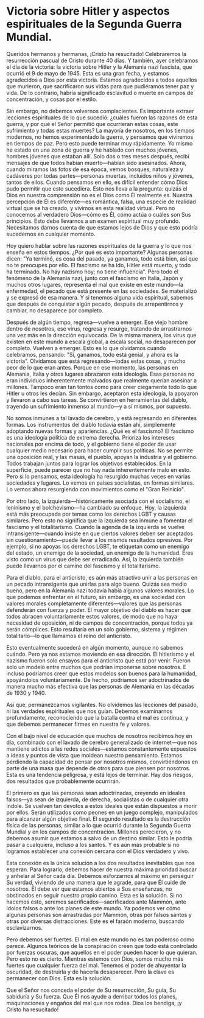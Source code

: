 # Victoria sobre Hitler y aspectos espirituales de la Segunda Guerra Mundial.  

Queridos hermanos y hermanas, ¡Cristo ha resucitado! Celebraremos la resurrección pascual de Cristo durante 40 días. Y también, ayer celebramos el día de la victoria: la victoria sobre Hitler y la Alemania nazi fascista, que ocurrió el 9 de mayo de 1945. Esta es una gran fecha, y estamos agradecidos a Dios por esta victoria. Estamos agradecidos a todos aquellos que murieron, que sacrificaron sus vidas para que pudiéramos tener paz y vida. De lo contrario, habría significado esclavitud o muerte en campos de concentración, y cosas por el estilo.  

Sin embargo, no debemos volvernos complacientes. Es importante extraer lecciones espirituales de lo que sucedió: ¿cuáles fueron las razones de esta guerra, y por qué el Señor permitió que ocurrieran estas cosas, este sufrimiento y todas estas muertes? La mayoría de nosotros, en los tiempos modernos, no hemos experimentado la guerra, y pensamos que viviremos en tiempos de paz. Pero esto puede terminar muy rápidamente. Yo mismo he estado en una zona de guerra y he hablado con muchos jóvenes, hombres jóvenes que estaban allí. Solo dos o tres meses después, recibí mensajes de que todos habían muerto—habían sido asesinados. Ahora, cuando miramos las fotos de esa época, vemos bosques, naturaleza y cadáveres por todas partes—personas muertas, incluidos niños y jóvenes, tantos de ellos. Cuando pensamos en ello, es difícil entender cómo Dios pudo permitir que esto sucediera. Esto nos lleva a la pregunta: quizás el Dios en nuestra comprensión no es el Dios como Él realmente es. Nuestra percepción de Él es diferente—es romántica, falsa, una especie de realidad virtual que se ha creado, y vivimos en esta realidad virtual. Pero no conocemos al verdadero Dios—cómo es Él, cómo actúa o cuáles son Sus principios. Esto debe llevarnos a un examen espiritual muy profundo. Necesitamos darnos cuenta de que estamos lejos de Dios y que esto podría sucedernos en cualquier momento.  

Hoy quiero hablar sobre las razones espirituales de la guerra y lo que nos enseña en estos tiempos. ¿Por qué es esto importante? Algunas personas dicen: "Ya terminó, es cosa del pasado, ya ganamos, todo está bien, así que no te preocupes por ello. El fascismo se ha ido, Hitler está muerto, y todo ha terminado. No hay nazismo hoy; no tiene influencia". Pero todo el fenómeno de la Alemania nazi, junto con el fascismo en Italia, Japón y muchos otros lugares, representa el mal que existe en este mundo—la enfermedad, el pecado que está presente en las sociedades. Se materializó y se expresó de esa manera. Y si tenemos alguna vida espiritual, sabemos que después de conquistar algún pecado, después de arrepentirnos y cambiar, no desaparece por completo.  

Después de algún tiempo, regresa—vuelve a emerger. Ese viejo hombre dentro de nosotros, ese virus, regresa y resurge, tratando de arrastrarnos una vez más en la dirección equivocada. De la misma manera, los virus que existen en este mundo a escala global, a escala social, no desaparecen por completo. Vuelven a emerger. Esto es lo que olvidamos cuando celebramos, pensando: "Sí, ganamos, todo está genial, y ahora es la victoria". Olvidamos que está regresando—todas estas cosas, y mucho peor de lo que eran antes. Porque en ese momento, las personas en Alemania, Italia y otros lugares abrazaron esta ideología. Esas personas no eran individuos inherentemente malvados que realmente querían asesinar a millones. Tampoco eran tan tontos como para creer ciegamente todo lo que Hitler u otros les decían. Sin embargo, aceptaron esta ideología, la apoyaron y llevaron a cabo sus tareas. Se convirtieron en herramientas del diablo, trayendo un sufrimiento inmenso al mundo—y a sí mismos, por supuesto.  

No somos inmunes a tal lavado de cerebro, y está regresando en diferentes formas. Los instrumentos del diablo todavía están ahí, simplemente adoptando nuevas formas y apariencias. ¿Qué es el fascismo? El fascismo es una ideología política de extrema derecha. Prioriza los intereses nacionales por encima de todo, y el gobierno tiene el poder de usar cualquier medio necesario para hacer cumplir sus políticas. No se permite una oposición real, y las masas, el pueblo, apoyan la industria y el gobierno. Todos trabajan juntos para lograr los objetivos establecidos. En la superficie, puede parecer que no hay nada inherentemente malo en esto. Pero si lo pensamos, esta ideología ha resurgido muchas veces en varias sociedades y lugares. Lo vemos en países socialistas, en formas similares. Lo vemos ahora resurgiendo con movimientos como el "Gran Reinicio".  

Por otro lado, la izquierda—históricamente asociada con el socialismo, el leninismo y el bolchevismo—ha cambiado su enfoque. Hoy, la izquierda está más preocupada por temas como los derechos LGBT y causas similares. Pero esto no significa que la izquierda sea inmune a fomentar el fascismo y el totalitarismo. Cuando la agenda de la izquierda se vuelve intransigente—cuando insiste en que ciertos valores deben ser aceptados sin cuestionamiento—puede llevar a los mismos resultados opresivos. Por ejemplo, si no apoyas los derechos LGBT, te etiquetan como un enemigo del estado, un enemigo de la sociedad, un enemigo de la humanidad. Eres visto como un virus que debe ser erradicado. Así, la izquierda también puede llevarnos por el camino del fascismo y el totalitarismo.  

Para el diablo, para el anticristo, es aún más atractivo unir a las personas en un pecado intransigente que unirlas para algo bueno. Quizás sea medio bueno, pero en la Alemania nazi todavía había algunos valores morales. Lo que podemos enfrentar en el futuro, sin embargo, es una sociedad con valores morales completamente diferentes—valores que las personas defenderán con fuerza y poder. El mayor objetivo del diablo es hacer que todos abracen voluntariamente estos valores, de modo que no haya necesidad de oposición, ni de campos de concentración, porque todos ya serán cómplices. Esto resultaría en un solo gobierno, sistema y régimen totalitario—lo que llamamos el reino del anticristo.  

Esto eventualmente sucederá en algún momento, aunque no sabemos cuándo. Pero ya nos estamos moviendo en esa dirección. El hitlerismo y el nazismo fueron solo ensayos para el anticristo que está por venir. Fueron solo un modelo entre muchos que podrían imponerse sobre nosotros. E incluso podríamos creer que estos modelos son buenos para la humanidad, apoyándolos voluntariamente. De hecho, podríamos ser adoctrinados de manera mucho más efectiva que las personas de Alemania en las décadas de 1930 y 1940.  

Así que, permanezcamos vigilantes. No olvidemos las lecciones del pasado, ni las verdades espirituales que nos guían. Debemos examinarnos profundamente, reconociendo que la batalla contra el mal es continua, y que debemos permanecer firmes en nuestra fe y valores.

Con el bajo nivel de educación que muchos de nosotros recibimos hoy en día, combinado con el lavado de cerebro generalizado de internet—que nos mantiene adictos a las redes sociales—estamos constantemente expuestos a ideas y puntos de vista que moldean nuestro pensamiento. Estamos perdiendo la capacidad de pensar por nosotros mismos, convirtiéndonos en parte de una masa que depende de otros para que piensen por nosotros. Esta es una tendencia peligrosa, y está lejos de terminar. Hay dos riesgos, dos resultados que probablemente ocurrirán.

El primero es que las personas sean adoctrinadas, creyendo en ideales falsos—ya sean de izquierda, de derecha, socialistas o de cualquier otra índole. Se vuelven tan devotos a estos ideales que están dispuestos a morir por ellos. Serán utilizados como peones en un juego complejo, manipulados para alcanzar algún objetivo final. El segundo resultado es la destrucción física de las personas, similar a lo que ocurrió durante la Segunda Guerra Mundial y en los campos de concentración. Millones perecieron, y no debemos asumir que estamos a salvo de un destino similar. Esto le podría pasar a cualquiera, incluso a los santos. Y es aún más probable si no logramos establecer una conexión cercana con el Dios verdadero y vivo.

Esta conexión es la única solución a los dos resultados inevitables que nos esperan. Para lograrlo, debemos hacer de nuestra máxima prioridad buscar y anhelar al Señor cada día. Debemos esforzarnos al máximo en perseguir Su verdad, viviendo de una manera que le agrade, para que Él cuide de nosotros. Él debe ver que estamos abiertos a Sus enseñanzas, no obstinados en seguir nuestro propio camino. Esta es la solución. Si no hacemos esto, seremos sacrificados—sacrificados ante Mammón, ante ídolos falsos o ante los planes de este mundo. Ya podemos ver cómo algunas personas son arrastradas por Mammón, otras por falsos santos y otras por diversas distracciones. Este es el faraón moderno, buscando esclavizarnos.

Pero debemos ser fuertes. El mal en este mundo no es tan poderoso como parece. Algunos teóricos de la conspiración creen que todo está controlado por fuerzas oscuras, que aquellos en el poder pueden hacer lo que quieran. Pero esto no es cierto. Mientras estemos con Dios, somos mucho más fuertes que cualquier fuerza del mal. Tenemos el poder de ahuyentar la oscuridad, de destruirla y de hacerla desaparecer. Pero la clave es permanecer con Dios. Esta es la solución.

Que el Señor nos conceda el poder de Su resurrección, Su guía, Su sabiduría y Su fuerza. Que Él nos ayude a derribar todos los planes, maquinaciones y engaños del mal que nos rodea. Dios los bendiga, ¡y Cristo ha resucitado!

